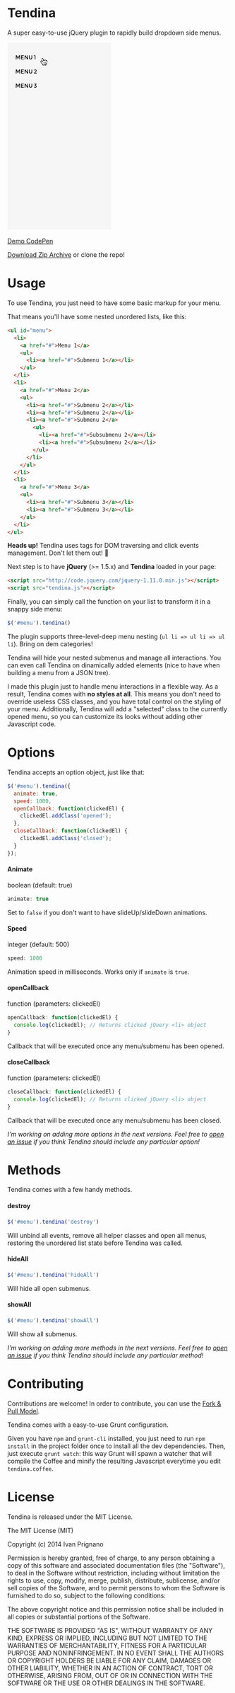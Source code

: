 Tendina
=======

A super easy-to-use jQuery plugin to rapidly build dropdown side menus.

![Tendina reveals!](/demo/tendina.gif "Tendina reveals")

[Demo CodePen](http://codepen.io/iprignano/full/tjoua)

[Download Zip Archive](https://github.com/iprignano/tendina/archive/master.zip) or clone the repo!

Usage
===

To use Tendina, you just need to have some basic markup for your menu.

That means you'll have some nested unordered lists, like this:

```html
<ul id="menu">
  <li>
    <a href="#">Menu 1</a>
    <ul>
      <li><a href="#">Submenu 1</a></li>
    </ul>
  </li>
  <li>
    <a href="#">Menu 2</a>
    <ul>
      <li><a href="#">Submenu 2</a></li>
      <li><a href="#">Submenu 2</a></li>
      <li><a href="#">Submenu 2</a>
        <ul>
          <li><a href="#">Subsubmenu 2</a></li>
          <li><a href="#">Subsubmenu 2</a></li>
        </ul>
      </li>
    </ul>
  </li>
  <li>
    <a href="#">Menu 3</a>
    <ul>
      <li><a href="#">Submenu 3</a></li>
      <li><a href="#">Submenu 3</a></li>
    </ul>
  </li>
</ul>
```

**Heads up!** Tendina uses <a> tags for DOM traversing and click events management. Don't let them out! :wolf:

Next step is to have **jQuery** (>= 1.5.x) and **Tendina** loaded in your page:

```html
<script src="http://code.jquery.com/jquery-1.11.0.min.js"></script>
<script src="tendina.js"></script>
```

Finally, you can simply call the function on your list to transform it in a snappy side menu:

```javascript
$('#menu').tendina()
```

The plugin supports three-level-deep menu nesting (`ul li => ul li => ul li`). Bring on dem categories!

Tendina will hide your nested submenus and manage all interactions. You can even call Tendina on dinamically added elements (nice to have when building a menu from a JSON tree).

I made this plugin just to handle menu interactions in a flexible way. As a result, Tendina comes with **no styles at all**.
 This means you don't need to override useless CSS classes, and you have total control on the styling of your menu. Additionally, Tendina will add a "selected" class to the currently opened menu, so you can customize its looks without adding other Javascript code.

Options
===

Tendina accepts an option object, just like that:

```javascript
$('#menu').tendina({
  animate: true,
  speed: 1000,
  openCallback: function(clickedEl) {
    clickedEl.addClass('opened');
  },
  closeCallback: function(clickedEl) {
    clickedEl.addClass('closed');
  }
});
```

#### **Animate**
boolean (default: true)

```javascript
animate: true
```
Set to `false` if you don't want to have slideUp/slideDown animations.

#### **Speed**
integer (default: 500)

```javascript
speed: 1000
```

Animation speed in milliseconds. Works only if `animate` is `true`.

#### **openCallback**
function (parameters: clickedEl)

```javascript
openCallback: function(clickedEl) {
  console.log(clickedEl); // Returns clicked jQuery <li> object
}
```

Callback that will be executed once any menu/submenu has been opened.

#### **closeCallback**
function (parameters: clickedEl)

```javascript
closeCallback: function(clickedEl) {
  console.log(clickedEl); // Returns clicked jQuery <li> object
}
```

Callback that will be executed once any menu/submenu has been closed.

*I'm working on adding more options in the next versions. Feel free to [open an issue](https://github.com/iprignano/tendina/issues) if you think Tendina should include any particular option!*

Methods
===

Tendina comes with a few handy methods.

#### **destroy**

```javascript
$('#menu').tendina('destroy')
```

Will unbind all events, remove all helper classes and open all menus, restoring the unordered list state before Tendina was called.

#### **hideAll**

```javascript
$('#menu').tendina('hideAll')
```

Will hide all open submenus.

#### **showAll**

```javascript
$('#menu').tendina('showAll')
```

Will show all submenus.


*I'm working on adding more methods in the next versions. Feel free to [open an issue](https://github.com/iprignano/tendina/issues) if you think Tendina should include any particular method!*

Contributing
===

Contributions are welcome! In order to contribute, you can use the [Fork & Pull Model](https://help.github.com/articles/using-pull-requests#fork--pull).

Tendina comes with a easy-to-use Grunt configuration.

Given you have `npm` and `grunt-cli` installed, you just need to run `npm install` in the project folder once to install all the dev dependencies.
Then, just execute `grunt watch`: this way Grunt will spawn a watcher that will compile the Coffee and minify the resulting Javascript everytime you edit `tendina.coffee`.

License
===

Tendina is released under the MIT License.

The MIT License (MIT)

Copyright (c) 2014 Ivan Prignano

Permission is hereby granted, free of charge, to any person obtaining a copy
of this software and associated documentation files (the "Software"), to deal
in the Software without restriction, including without limitation the rights
to use, copy, modify, merge, publish, distribute, sublicense, and/or sell
copies of the Software, and to permit persons to whom the Software is
furnished to do so, subject to the following conditions:

The above copyright notice and this permission notice shall be included in all
copies or substantial portions of the Software.

THE SOFTWARE IS PROVIDED "AS IS", WITHOUT WARRANTY OF ANY KIND, EXPRESS OR
IMPLIED, INCLUDING BUT NOT LIMITED TO THE WARRANTIES OF MERCHANTABILITY,
FITNESS FOR A PARTICULAR PURPOSE AND NONINFRINGEMENT. IN NO EVENT SHALL THE
AUTHORS OR COPYRIGHT HOLDERS BE LIABLE FOR ANY CLAIM, DAMAGES OR OTHER
LIABILITY, WHETHER IN AN ACTION OF CONTRACT, TORT OR OTHERWISE, ARISING FROM,
OUT OF OR IN CONNECTION WITH THE SOFTWARE OR THE USE OR OTHER DEALINGS IN THE
SOFTWARE.